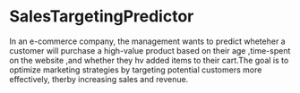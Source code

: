 # SalesTargetingPredictor
In an e-commerce company, the management wants to predict wheteher a customer will purchase a high-value product based on their age ,time-spent on the website ,and whether they hv added items to their cart.The goal is to optimize marketing strategies by targeting potential customers more effectively, therby increasing sales and revenue.

